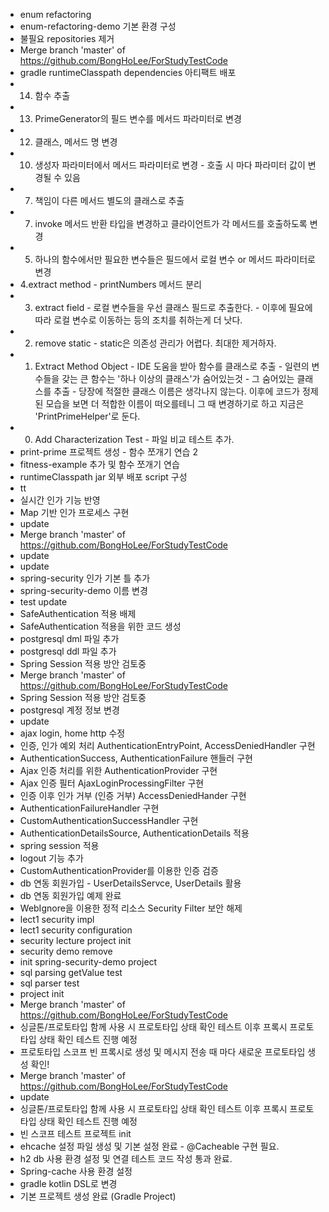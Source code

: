 - enum refactoring
- enum-refactoring-demo 기본 환경 구성
- 불필요 repositories 제거
- Merge branch 'master' of https://github.com/BongHoLee/ForStudyTestCode
- gradle runtimeClasspath dependencies 아티팩트 배포
- 14. 함수 추출
- 13. PrimeGenerator의 필드 변수를 메서드 파라미터로 변경
- 12. 클래스, 메서드 명 변경
- 10. 생성자 파라미터에서 메서드 파라미터로 변경 - 호출 시 마다 파라미터 값이 변경될 수 있음
- 7. 책임이 다른 메서드 별도의 클래스로 추출
- 7. invoke 메서드 반환 타입을 변경하고 클라이언트가 각 메서드를 호출하도록 변경
- 5. 하나의 함수에서만 필요한 변수들은 필드에서 로컬 변수 or 메서드 파라미터로 변경
- 4.extract method - printNumbers 메서드 분리
- 3. extract field - 로컬 변수들을 우선 클래스 필드로 추출한다. - 이후에 필요에 따라 로컬 변수로 이동하는 등의 조치를 취하는게 더 낫다.
- 2. remove static - static은 의존성 관리가 어렵다. 최대한 제거하자.
- 1. Extract Method Object - IDE 도움을 받아 함수를 클래스로 추출 - 일련의 변수들을 갖는 큰 함수는 '하나 이상의 클래스'가 숨어있는것 - 그 숨어있는 클래스를 추출 - 당장에 적절한 클래스 이름은 생각나지 않는다. 이후에 코드가 정제된 모습을 보면 더 적합한 이름이 떠오를테니 그 때 변경하기로 하고 지금은 'PrintPrimeHelper'로 둔다.
- 0. Add Characterization Test - 파일 비교 테스트 추가.
- print-prime 프로젝트 생성 - 함수 쪼개기 연습 2
- fitness-example 추가 및 함수 쪼개기 연습
- runtimeClasspath jar 외부 배포 script 구성
- tt
- 실시간 인가 기능 반영
- Map 기반 인가 프로세스 구현
- update
- Merge branch 'master' of https://github.com/BongHoLee/ForStudyTestCode
- update
- update
- spring-security 인가 기본 틀 추가
- spring-security-demo 이름 변경
- test update
- SafeAuthentication 적용 배제
- SafeAuthentication 적용을 위한 코드 생성
- postgresql dml 파일 추가
- postgresql ddl 파일 추가
- Spring Session 적용 방안 검토중
- Merge branch 'master' of https://github.com/BongHoLee/ForStudyTestCode
- Spring Session 적용 방안 검토중
- postgresql 계정 정보 변경
- update
- ajax login, home http 수정
- 인증, 인가 예외 처리 AuthenticationEntryPoint, AccessDeniedHandler 구현
- AuthenticationSuccess, AuthenticationFailure 핸들러 구현
- Ajax 인증 처리를 위한 AuthenticationProvider 구현
- Ajax 인증 필터 AjaxLoginProcessingFilter 구현
- 인증 이후 인가 거부 (인증 거부) AccessDeniedHander 구현
- AuthenticationFailureHandler 구현
- CustomAuthenticationSuccessHandler 구현
- AuthenticationDetailsSource, AuthenticationDetails 적용
- spring session 적용
- logout 기능 추가
- CustomAuthenticationProvider를 이용한 인증 검증
- db 연동 회원가입 - UserDetailsServce, UserDetails 활용
- db 연동 회원가입 예제 완료
- WebIgnore을 이용한 정적 리소스 Security Filter 보안 해제
- lect1 security impl
- lect1 security configuration
- security lecture project init
- security demo remove
- init spring-security-demo project
- sql parsing getValue test
- sql parser test
- project init
- Merge branch 'master' of https://github.com/BongHoLee/ForStudyTestCode
- 싱글톤/프로토타입 함께 사용 시 프로토타입 상태 확인 테스트 이후 프록시 프로토타입 상태 확인 테스트 진행 예정
- 프로토타입 스코프 빈 프록시로 생성 및 메시지 전송 때 마다 새로운 프로토타입 생성 확인!
- Merge branch 'master' of https://github.com/BongHoLee/ForStudyTestCode
- update
- 싱글톤/프로토타입 함께 사용 시 프로토타입 상태 확인 테스트 이후 프록시 프로토타입 상태 확인 테스트 진행 예정
- 빈 스코프 테스트 프로젝트 init
- ehcache 설정 파일 생성 및 기본 설정 완료 - @Cacheable 구현 필요.
- h2 db 사용 환경 설정 및 연결 테스트 코드 작성 통과 완료.
- Spring-cache 사용 환경 설정
- gradle kotlin DSL로 변경
- 기본 프로젝트 생성 완료 (Gradle Project)

